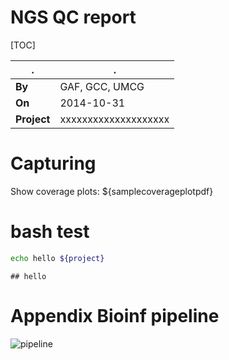 # NGS QC report

[TOC]

.|.
---|---
**By** | GAF, GCC, UMCG
**On** | 2014-10-31
**Project** | xxxxxxxxxxxxxxxxxxxx

# Capturing
Show coverage plots: ${samplecoverageplotpdf}

# bash test

```bash
echo hello ${project}
```

```
## hello
```

# Appendix Bioinf pipeline
![pipeline](http://chapmanb.github.io/bcbb/lane_processing.png)
